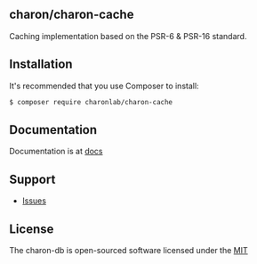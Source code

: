## charon/charon-cache

Caching implementation based on the PSR-6 & PSR-16 standard.

## Installation

It's recommended that you use Composer to install:

```bash
$ composer require charonlab/charon-cache
```

## Documentation

Documentation is at [docs](docs/index.md)

## Support

- [Issues](https://github.com/charonlab/charon-cache/issues/)

## License

The charon-db is open-sourced software licensed under the [MIT](LICENSE.md)


